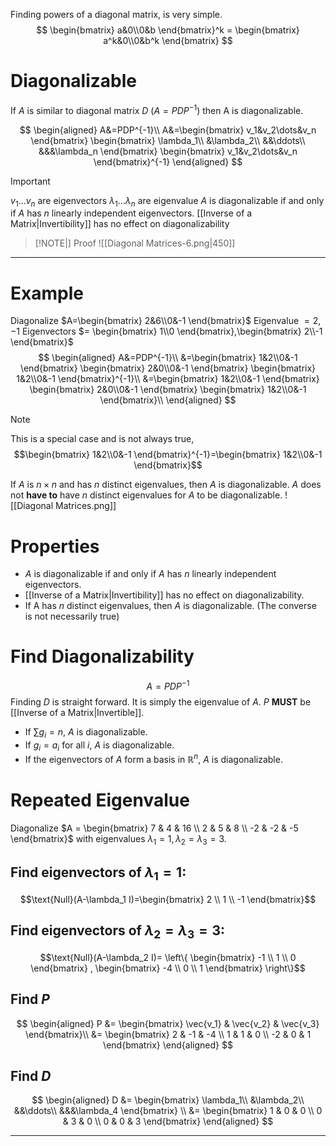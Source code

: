 Finding powers of a diagonal matrix, is very simple.
$$
\begin{bmatrix} a&0\\0&b \end{bmatrix}^k = \begin{bmatrix} a^k&0\\0&b^k \end{bmatrix}
$$
# Diagonalizable
If $A$ is similar to diagonal matrix $D$ ($A=PDP^{-1}$) then A is diagonalizable.

$$
\begin{aligned}
A&=PDP^{-1}\\
A&=\begin{bmatrix} v_1&v_2\dots&v_n \end{bmatrix} \begin{bmatrix} \lambda_1\\ &\lambda_2\\ &&\ddots\\ &&&\lambda_n \end{bmatrix} \begin{bmatrix} v_1&v_2\dots&v_n \end{bmatrix}^{-1}
\end{aligned}
$$
> [!IMPORTANT] 
> $v_1 \dots v_n$ are eigenvectors
> $\lambda_1 \dots \lambda_n$ are eigenvalue
> $A$ is diagonalizable if and only if $A$ has $n$ linearly independent eigenvectors.
> [[Inverse of a Matrix|Invertibility]] has no effect on diagonalizability 

>[!NOTE|] Proof
![[Diagonal Matrices-6.png|450]]

***
# Example

Diagonalize $A=\begin{bmatrix} 2&6\\0&-1 \end{bmatrix}$
Eigenvalue $= 2,-1$ 
Eigenvectors $= \begin{bmatrix} 1\\0 \end{bmatrix},\begin{bmatrix} 2\\-1 \end{bmatrix}$
$$
\begin{aligned}
A&=PDP^{-1}\\
&=\begin{bmatrix} 1&2\\0&-1 \end{bmatrix} \begin{bmatrix} 2&0\\0&-1 \end{bmatrix} \begin{bmatrix} 1&2\\0&-1 \end{bmatrix}^{-1}\\
&=\begin{bmatrix} 1&2\\0&-1 \end{bmatrix} \begin{bmatrix} 2&0\\0&-1 \end{bmatrix} \begin{bmatrix} 1&2\\0&-1 \end{bmatrix}\\
\end{aligned}
$$

> [!note]
> This is a special case and is not always true,  
> $$\begin{bmatrix} 1&2\\0&-1 \end{bmatrix}^{-1}=\begin{bmatrix} 1&2\\0&-1 \end{bmatrix}$$

If $A$ is $n \times n$ and has $n$ distinct eigenvalues, then $A$ is diagonalizable.
$A$ does not **have to** have $n$ distinct eigenvalues for $A$ to be diagonalizable.
![[Diagonal Matrices.png]]

# Properties
- $A$ is diagonalizable if and only if $A$ has $n$ linearly independent eigenvectors.
- [[Inverse of a Matrix|Invertibility]] has no effect on diagonalizability.
- If A has $n$ distinct eigenvalues, then $A$ is diagonalizable. (The converse is not necessarily true)
# Find Diagonalizability
$$A=PDP^{-1}$$
Finding $D$ is straight forward. It is simply the eigenvalue of $A$.
$P$ **MUST** be [[Inverse of a Matrix|Invertible]].

- If $\sum g_i = n$, $A$ is diagonalizable.
- If $g_i = a_i$ for all $i$, $A$ is diagonalizable.
- If the eigenvectors of $A$ form a basis in $\mathbb{R}^n$, $A$ is diagonalizable.

# Repeated Eigenvalue

Diagonalize $A = \begin{bmatrix} 7 & 4 & 16 \\ 2 & 5 & 8 \\ -2 & -2 & -5 \end{bmatrix}$ with eigenvalues $\lambda_1 = 1 , \lambda_2 = \lambda_3 =3$. 
## Find eigenvectors of $\lambda_1 = 1$:
$$\text{Null}(A-\lambda_1 I)=\begin{bmatrix} 2 \\ 1 \\ -1 \end{bmatrix}$$
## Find eigenvectors of $\lambda_2 = \lambda_3 =3$:
$$\text{Null}(A-\lambda_2 I)= \left\{ \begin{bmatrix} -1 \\ 1 \\ 0 \end{bmatrix}  , \begin{bmatrix} -4 \\ 0 \\ 1 \end{bmatrix} \right\}$$ 
## Find $P$ 
$$
\begin{aligned}
P &= \begin{bmatrix} \vec{v_1} & \vec{v_2} & \vec{v_3} \end{bmatrix}\\
&= \begin{bmatrix} 2 & -1 & -4 \\ 1 & 1 & 0 \\ -2 & 0 & 1 \end{bmatrix}
\end{aligned}
$$
## Find $D$
$$
\begin{aligned}
D &= \begin{bmatrix} \lambda_1\\ &\lambda_2\\ &&\ddots\\ &&&\lambda_4 \end{bmatrix} \\
&= \begin{bmatrix} 1 & 0 & 0 \\ 0 & 3 & 0 \\ 0 & 0 & 3 \end{bmatrix}
\end{aligned}
$$

***
